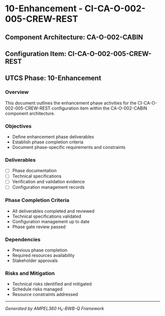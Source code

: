 # 10-Enhancement - CI-CA-O-002-005-CREW-REST

## Component Architecture: CA-O-002-CABIN
## Configuration Item: CI-CA-O-002-005-CREW-REST
## UTCS Phase: 10-Enhancement

### Overview
This document outlines the enhancement phase activities for the CI-CA-O-002-005-CREW-REST configuration item within the CA-O-002-CABIN component architecture.

### Objectives
- Define enhancement phase deliverables
- Establish phase completion criteria
- Document phase-specific requirements and constraints

### Deliverables
- [ ] Phase documentation
- [ ] Technical specifications
- [ ] Verification and validation evidence
- [ ] Configuration management records

### Phase Completion Criteria
- All deliverables completed and reviewed
- Technical specifications validated
- Configuration management up to date
- Phase gate review passed

### Dependencies
- Previous phase completion
- Required resources availability
- Stakeholder approvals

### Risks and Mitigation
- Technical risks identified and mitigated
- Schedule risks managed
- Resource constraints addressed

---
*Generated by AMPEL360 H₂-BWB-Q Framework*
